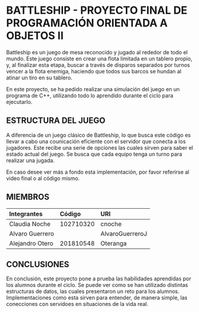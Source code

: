 # BATTLESHIP - PROYECTO FINAL DE PROGRAMACIÓN ORIENTADA A OBJETOS II

Battleship es un juego de mesa reconocido y jugado al rededor de todo el mundo. Este juego consiste en crear una flota limitada en un tablero propio, y, al finalizar esta etapa, buscar a través de disparos separados por turnos vencer a la flota enemiga, haciendo que todos sus barcos se hundan al atinar un tiro en su tablero.

En este proyecto, se ha pedido realizar una simulación del juego en un programa de C++, utilizando todo lo aprendido durante el ciclo para ejecutarlo.

## ESTRUCTURA DEL JUEGO

A diferencia de un juego clásico de Battleship, lo que busca este código es llevar a cabo una counicación eficiente con el servidor que conecta a los jugadores. Este recibe una serie de opciones las cuales sirven para saber el estado actual del juego. Se busca que cada equipo tenga un turno para realizar una jugada.

En caso desee ver más a fondo esta implementación, por favor referirse al video final o al código mismo.

## MIEMBROS

|  Integrantes  |  Código |      URI      |
|:--------------|:--------|:--------------|
|Claudia Noche  |102710320|cnoche         |
|Alvaro Guerrero|         |AlvaroGuerreroJ|
|Alejandro Otero|201810548|Oteranga       |

## CONCLUSIONES

En conclusión, este proyecto pone a prueba las habilidades aprendidas por los alumnos durante el ciclo. Se puede ver como se han utilizado distintas estructuras de datos, las cuales presentaron un reto para los alumnos. Implementaciones como esta sirven para entender, de manera simple, las conecciones con servidoes en situaciones de la vida real. 
